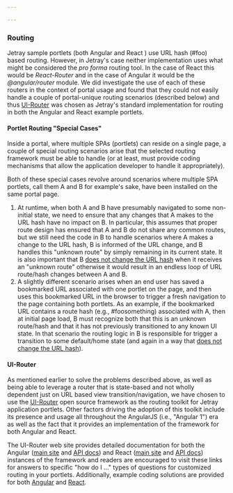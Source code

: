 ```yaml
---

---
```


### Routing

Jetray sample portlets (both Angular and React ) use URL hash (#foo) based routing. However, in Jetray's case neither implementation uses what might be considered the *pro forma* routing tool. In the case of React this would be *React-Router* and in the case of Angular it would be the *@angular/router* module. We did investigate the use of each of these routers in the context of portal usage and found that they could not easily handle a couple of portal-unique routing scenarios (described below) and thus [UI-Router](https://ui-router.github.io/) was chosen as Jetray's standard implementation for routing in both the Angular and React example portlets.

#### Portlet Routing "Special Cases"

Inside a portal, where multiple SPAs (portlets) can reside on a single page, a couple of special routing scenarios arise that the selected routing framework must be able to handle (or at least, must provide coding mechanisms that allow the application developer to handle it appropriately).

Both of these special cases revolve around scenarios where multiple SPA portlets, call them A and B for example's sake, have been installed on the same portal page.

1. At runtime, when both A and B have presumably navigated to some non-initial state, we need to ensure that any changes that A makes to the URL hash have no impact on B. In particular, this assumes that proper route design has ensured that A and B do not share any common routes, but we still need the code in B to handle scenarios where A makes a change to the URL hash, B is informed of the URL change, and B handles this "unknown route" by simply remaining in its current state. It is also important that B <u>does not change the URL hash</u> when it receives an "unknown route" otherwise it would result in an endless loop of URL route/hash changes between A and B.
2. A slightly different scenario arises when an end user has saved a bookmarked URL associated with one portlet on the page, and then uses this bookmarked URL in the browser to trigger a fresh navigation to the page containing both portlets. As an example, if the bookmarked URL contains a route hash (e.g., #foosomething) associated with A, then at initial page load, B must recognize both that this is an unknown route/hash and that it has not previously transitioned to any known UI state. In that scenario the routing logic in B is responsible for trigger a transition to some default/home state (and again in a way that <u>does not change the URL hash</u>).

#### UI-Router

As mentioned earlier to solve the problems described above, as well as being able to leverage a router that is state-based and not wholly dependent just on URL based view transition/navigation, we have chosen to use the [UI-Router](https://ui-router.github.io/)  open source framework as the routing toolkit for Jetray application portlets. Other factors driving the adoption of this toolkit include its presence and usage all throughout the AngularJS (i.e., "Angular 1") era as well as the fact that it provides an implementation of the framework for both Angular and React.

The UI-Router web site provides detailed documentation for both the Angular ([main site](https://ui-router.github.io/ng2/) and [API docs](https://ui-router.github.io/ng2/docs/latest/)) and React ([main site](https://ui-router.github.io/react/) and [API docs](https://ui-router.github.io/react/docs/latest/)) instances of the framework and readers are encouraged to visit these links for answers to specific "how do I ..." types of questions for customized routing in your portlets. Additionally, example coding solutions are provided for both [Angular](https://ui-router.github.io/ng2/tutorial/helloworld) and [React](https://ui-router.github.io/react/tutorial/helloworld).

